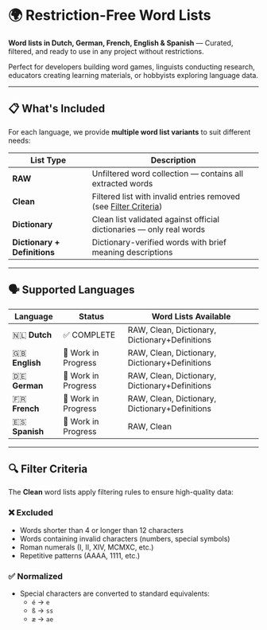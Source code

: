 # 🌍 Restriction-Free Word Lists

**Word lists in Dutch, German, French, English & Spanish** — Curated, filtered, and ready to use in any project without restrictions.

Perfect for developers building word games, linguists conducting research, educators creating learning materials, or hobbyists exploring language data.

---

## 📋 What's Included

For each language, we provide **multiple word list variants** to suit different needs:

| List Type | Description |
|-----------|-------------|
| **RAW** | Unfiltered word collection — contains all extracted words |
| **Clean** | Filtered list with invalid entries removed (see [Filter Criteria](#-filter-criteria)) |
| **Dictionary** | Clean list validated against official dictionaries — only real words |
| **Dictionary + Definitions** | Dictionary-verified words with brief meaning descriptions |

---

## 🗣️ Supported Languages

| Language | Status | Word Lists Available |
|----------|--------|---------------------|
| 🇳🇱 **Dutch** | ✅ COMPLETE | RAW, Clean, Dictionary, Dictionary+Definitions |
| 🇬🇧 **English** | 🚧 Work in Progress | RAW, Clean, Dictionary, Dictionary+Definitions |
| 🇩🇪 **German** | 🚧 Work in Progress | RAW, Clean, Dictionary, Dictionary+Definitions |
| 🇫🇷 **French** | 🚧 Work in Progress | RAW, Clean, Dictionary, Dictionary+Definitions |
| 🇪🇸 **Spanish** | 🚧 Work in Progress | RAW, Clean |

---

## 🔍 Filter Criteria

The **Clean** word lists apply filtering rules to ensure high-quality data:

### ❌ Excluded
- Words shorter than 4 or longer than 12 characters
- Words containing invalid characters (numbers, special symbols)
- Roman numerals (I, II, XIV, MCMXC, etc.)
- Repetitive patterns (AAAA, 1111, etc.)

### ✅ Normalized
- Special characters are converted to standard equivalents:
  - `é` → `e`
  - `ß` → `ss`
  - `æ` → `ae`